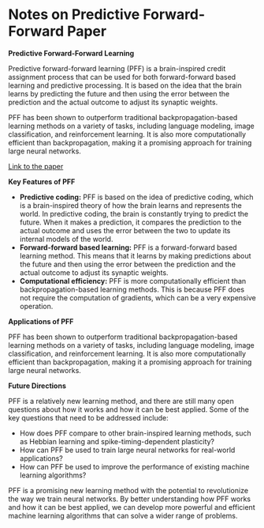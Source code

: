 # Notes on Predictive Forward-Forward Paper

**Predictive Forward-Forward Learning**

Predictive forward-forward learning (PFF) is a brain-inspired credit assignment process that can be used for both forward-forward based learning and predictive processing. It is based on the idea that the brain learns by predicting the future and then using the error between the prediction and the actual outcome to adjust its synaptic weights.

PFF has been shown to outperform traditional backpropagation-based learning methods on a variety of tasks, including language modeling, image classification, and reinforcement learning. It is also more computationally efficient than backpropagation, making it a promising approach for training large neural networks.

[Link to the paper](https://arxiv.org/abs/2301.01452)

**Key Features of PFF**

* **Predictive coding:** PFF is based on the idea of predictive coding, which is a brain-inspired theory of how the brain learns and represents the world. In predictive coding, the brain is constantly trying to predict the future. When it makes a prediction, it compares the prediction to the actual outcome and uses the error between the two to update its internal models of the world.
* **Forward-forward based learning:** PFF is a forward-forward based learning method. This means that it learns by making predictions about the future and then using the error between the prediction and the actual outcome to adjust its synaptic weights.
* **Computational efficiency:** PFF is more computationally efficient than backpropagation-based learning methods. This is because PFF does not require the computation of gradients, which can be a very expensive operation.

**Applications of PFF**

PFF has been shown to outperform traditional backpropagation-based learning methods on a variety of tasks, including language modeling, image classification, and reinforcement learning. It is also more computationally efficient than backpropagation, making it a promising approach for training large neural networks.

**Future Directions**

PFF is a relatively new learning method, and there are still many open questions about how it works and how it can be best applied. Some of the key questions that need to be addressed include:

* How does PFF compare to other brain-inspired learning methods, such as Hebbian learning and spike-timing-dependent plasticity?
* How can PFF be used to train large neural networks for real-world applications?
* How can PFF be used to improve the performance of existing machine learning algorithms?

PFF is a promising new learning method with the potential to revolutionize the way we train neural networks. By better understanding how PFF works and how it can be best applied, we can develop more powerful and efficient machine learning algorithms that can solve a wider range of problems.

